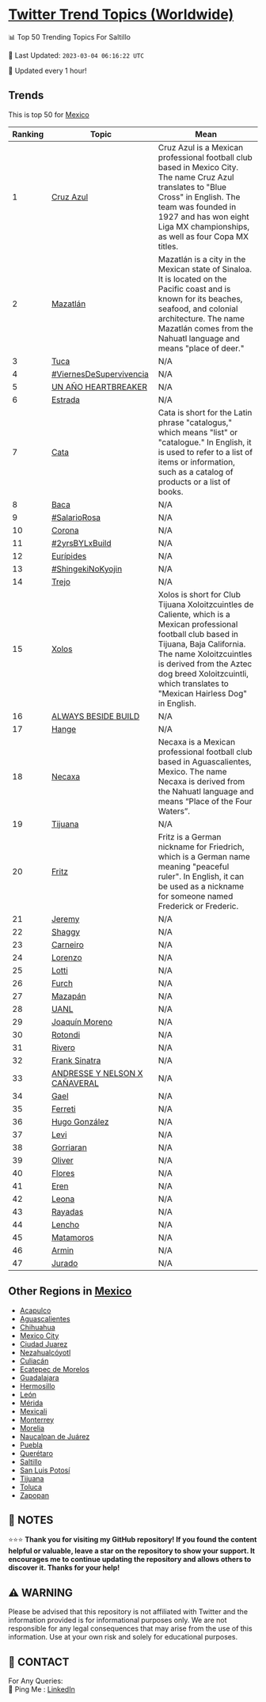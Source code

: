 [Twitter Trend Topics (Worldwide)](https://github.com/ErcinDedeoglu/Twitter-Trend-Topics)
==========


📊 Top 50 Trending Topics For Saltillo

📆 Last Updated: `2023-03-04 06:16:22 UTC`

🔧 Updated every 1 hour!


## Trends

This is top 50 for [Mexico](</Mexico>)

| Ranking | Topic | Mean |
| ------- | ------------ | ------------ |
| 1 | [Cruz Azul](http://twitter.com/search?q=Cruz+Azul) | Cruz Azul is a Mexican professional football club based in Mexico City. The name Cruz Azul translates to "Blue Cross" in English. The team was founded in 1927 and has won eight Liga MX championships, as well as four Copa MX titles. |
| 2 | [Mazatlán](http://twitter.com/search?q=Mazatl%c3%a1n) | Mazatlán is a city in the Mexican state of Sinaloa. It is located on the Pacific coast and is known for its beaches, seafood, and colonial architecture. The name Mazatlán comes from the Nahuatl language and means "place of deer." |
| 3 | [Tuca](http://twitter.com/search?q=Tuca) | N/A |
| 4 | [#ViernesDeSupervivencia](http://twitter.com/search?q=%23ViernesDeSupervivencia) | N/A |
| 5 | [UN AÑO HEARTBREAKER](http://twitter.com/search?q=UN+A%c3%91O+HEARTBREAKER) | N/A |
| 6 | [Estrada](http://twitter.com/search?q=Estrada) | N/A |
| 7 | [Cata](http://twitter.com/search?q=Cata) | Cata is short for the Latin phrase "catalogus," which means "list" or "catalogue." In English, it is used to refer to a list of items or information, such as a catalog of products or a list of books. |
| 8 | [Baca](http://twitter.com/search?q=Baca) | N/A |
| 9 | [#SalarioRosa](http://twitter.com/search?q=%23SalarioRosa) | N/A |
| 10 | [Corona](http://twitter.com/search?q=Corona) | N/A |
| 11 | [#2yrsBYLxBuild](http://twitter.com/search?q=%232yrsBYLxBuild) | N/A |
| 12 | [Eurípides](http://twitter.com/search?q=Eur%c3%adpides) | N/A |
| 13 | [#ShingekiNoKyojin](http://twitter.com/search?q=%23ShingekiNoKyojin) | N/A |
| 14 | [Trejo](http://twitter.com/search?q=Trejo) | N/A |
| 15 | [Xolos](http://twitter.com/search?q=Xolos) | Xolos is short for Club Tijuana Xoloitzcuintles de Caliente, which is a Mexican professional football club based in Tijuana, Baja California. The name Xoloitzcuintles is derived from the Aztec dog breed Xoloitzcuintli, which translates to "Mexican Hairless Dog" in English. |
| 16 | [ALWAYS BESIDE BUILD](http://twitter.com/search?q=ALWAYS+BESIDE+BUILD) | N/A |
| 17 | [Hange](http://twitter.com/search?q=Hange) | N/A |
| 18 | [Necaxa](http://twitter.com/search?q=Necaxa) | Necaxa is a Mexican professional football club based in Aguascalientes, Mexico. The name Necaxa is derived from the Nahuatl language and means “Place of the Four Waters”. |
| 19 | [Tijuana](http://twitter.com/search?q=Tijuana) | N/A |
| 20 | [Fritz](http://twitter.com/search?q=Fritz) | Fritz is a German nickname for Friedrich, which is a German name meaning "peaceful ruler". In English, it can be used as a nickname for someone named Frederick or Frederic. |
| 21 | [Jeremy](http://twitter.com/search?q=Jeremy) | N/A |
| 22 | [Shaggy](http://twitter.com/search?q=Shaggy) | N/A |
| 23 | [Carneiro](http://twitter.com/search?q=Carneiro) | N/A |
| 24 | [Lorenzo](http://twitter.com/search?q=Lorenzo) | N/A |
| 25 | [Lotti](http://twitter.com/search?q=Lotti) | N/A |
| 26 | [Furch](http://twitter.com/search?q=Furch) | N/A |
| 27 | [Mazapán](http://twitter.com/search?q=Mazap%c3%a1n) | N/A |
| 28 | [UANL](http://twitter.com/search?q=UANL) | N/A |
| 29 | [Joaquín Moreno](http://twitter.com/search?q=Joaqu%c3%adn+Moreno) | N/A |
| 30 | [Rotondi](http://twitter.com/search?q=Rotondi) | N/A |
| 31 | [Rivero](http://twitter.com/search?q=Rivero) | N/A |
| 32 | [Frank Sinatra](http://twitter.com/search?q=Frank+Sinatra) | N/A |
| 33 | [ANDRESSE Y NELSON X CAÑAVERAL](http://twitter.com/search?q=ANDRESSE+Y+NELSON+X+CA%c3%91AVERAL) | N/A |
| 34 | [Gael](http://twitter.com/search?q=Gael) | N/A |
| 35 | [Ferreti](http://twitter.com/search?q=Ferreti) | N/A |
| 36 | [Hugo González](http://twitter.com/search?q=Hugo+Gonz%c3%a1lez) | N/A |
| 37 | [Levi](http://twitter.com/search?q=Levi) | N/A |
| 38 | [Gorriaran](http://twitter.com/search?q=Gorriaran) | N/A |
| 39 | [Oliver](http://twitter.com/search?q=Oliver) | N/A |
| 40 | [Flores](http://twitter.com/search?q=Flores) | N/A |
| 41 | [Eren](http://twitter.com/search?q=Eren) | N/A |
| 42 | [Leona](http://twitter.com/search?q=Leona) | N/A |
| 43 | [Rayadas](http://twitter.com/search?q=Rayadas) | N/A |
| 44 | [Lencho](http://twitter.com/search?q=Lencho) | N/A |
| 45 | [Matamoros](http://twitter.com/search?q=Matamoros) | N/A |
| 46 | [Armin](http://twitter.com/search?q=Armin) | N/A |
| 47 | [Jurado](http://twitter.com/search?q=Jurado) | N/A |



## Other Regions in [Mexico](</Mexico>)

* [Acapulco](</Mexico/Acapulco.md>)
* [Aguascalientes](</Mexico/Aguascalientes.md>)
* [Chihuahua](</Mexico/Chihuahua.md>)
* [Mexico City](</Mexico/Mexico City.md>)
* [Ciudad Juarez](</Mexico/Ciudad Juarez.md>)
* [Nezahualcóyotl](</Mexico/Nezahualcóyotl.md>)
* [Culiacán](</Mexico/Culiacán.md>)
* [Ecatepec de Morelos](</Mexico/Ecatepec de Morelos.md>)
* [Guadalajara](</Mexico/Guadalajara.md>)
* [Hermosillo](</Mexico/Hermosillo.md>)
* [León](</Mexico/León.md>)
* [Mérida](</Mexico/Mérida.md>)
* [Mexicali](</Mexico/Mexicali.md>)
* [Monterrey](</Mexico/Monterrey.md>)
* [Morelia](</Mexico/Morelia.md>)
* [Naucalpan de Juárez](</Mexico/Naucalpan de Juárez.md>)
* [Puebla](</Mexico/Puebla.md>)
* [Querétaro](</Mexico/Querétaro.md>)
* [Saltillo](</Mexico/Saltillo.md>)
* [San Luis Potosí](</Mexico/San Luis Potosí.md>)
* [Tijuana](</Mexico/Tijuana.md>)
* [Toluca](</Mexico/Toluca.md>)
* [Zapopan](</Mexico/Zapopan.md>)



## 📝 NOTES

⭐⭐⭐ **Thank you for visiting my GitHub repository! If you found the content helpful or valuable, leave a star on the repository to show your support. It encourages me to continue updating the repository and allows others to discover it. Thanks for your help!**


## ⚠️ WARNING

Please be advised that this repository is not affiliated with Twitter and the information provided is for informational purposes only. We are not responsible for any legal consequences that may arise from the use of this information. Use at your own risk and solely for educational purposes.


## 📨 CONTACT

 For Any Queries:  
            🏓 Ping Me : [LinkedIn](https://www.linkedin.com/in/ercindedeoglu/)
